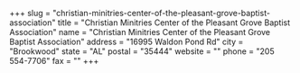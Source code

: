 +++
slug = "christian-minitries-center-of-the-pleasant-grove-baptist-association"
title = "Christian Minitries Center of the Pleasant Grove Baptist Association"
name = "Christian Minitries Center of the Pleasant Grove Baptist Association"
address = "16995 Waldon Pond Rd"
city = "Brookwood"
state = "AL"
postal = "35444"
website = ""
phone = "205 554-7706"
fax = ""
+++
